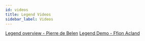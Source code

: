 ```yaml
---
id: videos
title: Legend Videos
sidebar_label: Videos
---
```


[Legend overview - Pierre de Belen](https://www.youtube.com/watch?v=na4DCgvdDJ4)
[Legend Demo - Ffion Acland](https://www.youtube.com/watch?v=6rUm7dN9pfU&feature=youtu.be) 

